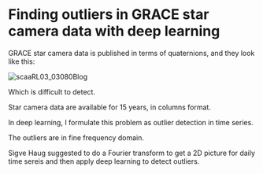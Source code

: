 # Finding outliers in GRACE star camera data with deep learning

GRACE star camera data is published in terms of quaternions, and they look like this:

![scaaRL03_03080Blog](https://user-images.githubusercontent.com/50994293/201694137-32d6f7d5-d4ea-48b6-b2f8-bb9c35e1bd6c.png)

Which is difficult to detect.

Star camera data are available for 15 years, in columns format.

In deep learning, I formulate this problem as outlier detection in time series. 

The outliers are in fine frequency domain. 

Sigve Haug suggested to do a Fourier transform to get a 2D picture for daily time sereis and then apply deep learning to detect outliers.

